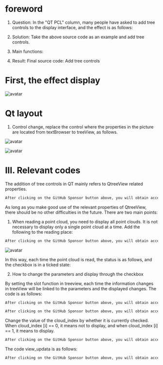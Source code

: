 #  foreword 

 1. Question: In the "QT PCL" column, many people have asked to add tree controls to the display interface, and the effect is as follows: 

 2. Solution: Take the above source code as an example and add tree controls. 

3. Main functions: 

 4. Result: Final source code: Add tree controls 

#  First, the effect display 

![avatar]( e04e7d05cabb440bab3b89a9483180ad.gif) 

#  Qt layout 

1. Control change, replace the control where the properties in the picture are located from textBrowser to treeView, as follows. 

![avatar]( 987fbf9a8b1d4e67a6e472a7151028d9.png) 

![avatar]( cc7a1b26290b427889ea9c428ef36c3e.png) 

#  III. Relevant codes 

The addition of tree controls in QT mainly refers to QtreeView related properties. 

 ```python  
After clicking on the GitHub Sponsor button above, you will obtain access permissions to my private code repository ( https://github.com/slowlon/my_code_bar ) to view this blog code. By searching the code number of this blog, you can find the code you need, code number is: 2024020309573731686
 ```  
As long as you make good use of the relevant properties of QtreeView, there should be no other difficulties in the future. There are two main points: 

1. When reading a point cloud, you need to display all point clouds. It is not necessary to display only a single point cloud at a time. Add the following to the reading place: 

 ```python  
After clicking on the GitHub Sponsor button above, you will obtain access permissions to my private code repository ( https://github.com/slowlon/my_code_bar ) to view this blog code. By searching the code number of this blog, you can find the code you need, code number is: 2024020309573731686
 ```  
![avatar]( 255839389dd64f489267267ddff5724a.png) 

 In this way, each time the point cloud is read, the status is as follows, and the checkbox is in a ticked state:  

2. How to change the parameters and display through the checkbox 

By setting the slot function in treeview, each time the information changes in treeView will be linked to the parameters and the displayed changes. The code is as follows: 

 ```python  
After clicking on the GitHub Sponsor button above, you will obtain access permissions to my private code repository ( https://github.com/slowlon/my_code_bar ) to view this blog code. By searching the code number of this blog, you can find the code you need, code number is: 2024020309573731686
 ```  
 ```python  
After clicking on the GitHub Sponsor button above, you will obtain access permissions to my private code repository ( https://github.com/slowlon/my_code_bar ) to view this blog code. By searching the code number of this blog, you can find the code you need, code number is: 2024020309573731686
 ```  
Change the value of the cloud_index by whether it is currently checked. When cloud_index [i] == 0, it means not to display, and when cloud_index [i] == 1, it means to display. 

 ```python  
After clicking on the GitHub Sponsor button above, you will obtain access permissions to my private code repository ( https://github.com/slowlon/my_code_bar ) to view this blog code. By searching the code number of this blog, you can find the code you need, code number is: 2024020309573731686
 ```  
The code view_updata is as follows: 

 ```python  
After clicking on the GitHub Sponsor button above, you will obtain access permissions to my private code repository ( https://github.com/slowlon/my_code_bar ) to view this blog code. By searching the code number of this blog, you can find the code you need, code number is: 2024020309573731686
 ```  
